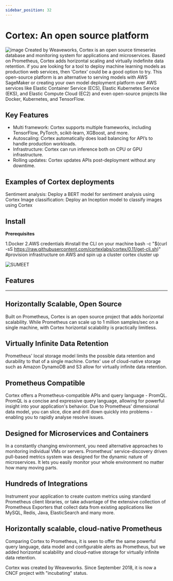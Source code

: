 ```yaml
---
sidebar_position: 32
---
```

# Cortex: An open source platform

![image](https://user-images.githubusercontent.com/85386116/135127025-9c37715c-cf8e-414c-a58d-5e615446d464.png)
 Created by Weaveworks, Cortex is an open source timeseries database and monitoring system for applications and microservices. Based on Prometheus, Cortex adds horizontal scaling and virtually indefinite data retention. if you are looking for a tool to deploy machine learning models as production web services, then ‘Cortex’ could be a good option to try. This open-source platform is an alternative to serving models with AWS SageMaker or creating your own model deployment platform over AWS services like Elastic Container Service (ECS), Elastic Kubernetes Service (EKS), and Elastic Compute Cloud (EC2) and even open-source projects like Docker, Kubernetes, and TensorFlow.

## Key Features
- Multi framework: Cortex supports multiple frameworks, including TensorFlow, PyTorch, scikit-learn, XGBoost, and more.
- Autoscaling: Cortex automatically does load balancing for API’s to handle production workloads.
- Infrastructure: Cortex can run inference both on CPU or GPU infrastructure.
- Rolling updates: Cortex updates APIs post-deployment without any downtime.

## Examples of Cortex deployments

Sentiment analysis: Deploy a BERT model for sentiment analysis using Cortex
Image classification: Deploy an Inception model to classify images using Cortex

## Install
**Prerequisites**

1.Docker
2.AWS credentials
#install the CLI on your machine
bash -c "$(curl -sS https://raw.githubusercontent.com/cortexlabs/cortex/0.11/get-cli.sh)"
#provision infrastructure on AWS and spin up a cluster cortex cluster up

![SUMEET](https://user-images.githubusercontent.com/85386116/135124682-2d630215-fd61-424a-99a3-5702b2481e5f.gif)

## Features
---
## Horizontally Scalable, Open Source
Built on Prometheus, Cortex is an open source project that adds horizontal scalability. While Prometheus can scale up to 1 million samples/sec on a single machine, with Cortex horizontal scalability is practically limitless.

## Virtually Infinite Data Retention
Prometheus' local storage model limits the possible data retention and durability to that of a single machine. Cortex' use of cloud-native storage such as Amazon DynamoDB and S3 allow for virtually infinite data retention.

## Prometheus Compatible
Cortex offers a Prometheus-compatible APIs and query language - PromQL. PromQL is a concise and expressive query language, allowing for powerful insight into your application's behavior. Due to Prometheus’ dimensional data model, you can slice, dice and drill down quickly into problems - enabling you to rapidly analyse resolve issues.

##  Designed for Microservices and Containers
In a constantly changing environment, you need alternative approaches to monitoring individual VMs or servers. Prometheus' service-discovery driven pull-based metrics system was designed for the dynamic nature of microservices. It lets you easily monitor your whole environment no matter how many moving parts.



 ## Hundreds of Integrations
 Instrument your application to create custom metrics using standard Prometheus client libraries, or take advantage of the extensive collection of Prometheus Exporters that collect data from existing applications like MySQL, Redis, Java, ElasticSearch and many more.
 
 ## Horizontally scalable, cloud-native Prometheus
Comparing Cortex to Prometheus, it is seen to offer the same powerful query language, data model and configurable alerts as Prometheus, but we added horizontal scalability and cloud-native storage for virtually infinite data retention.

Cortex was created by Weaveworks. Since September 2018, it is now a CNCF project with "incubating" status. 
